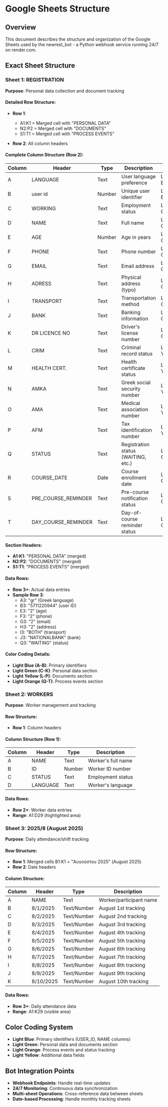 # Google Sheets Structure

## Overview
This document describes the structure and organization of the Google Sheets used by the newrest_bot - a Python webhook service running 24/7 on render.com.

## Exact Sheet Structure

### Sheet 1: REGISTRATION
**Purpose**: Personal data collection and document tracking

#### Detailed Row Structure:
- **Row 1**: 
  - A1:K1 = Merged cell with "PERSONAL DATA"
  - N2:P2 = Merged cell with "DOCUMENTS"
  - S1:T1 = Merged cell with "PROCESS EVENTS"

- **Row 2**: All column headers

#### Complete Column Structure (Row 2):
| Column | Header | Type | Description | Color |
|--------|--------|------|-------------|-------|
| A | LANGUAGE | Text | User language preference | Light Blue |
| B | user id | Number | Unique user identifier | Light Blue |
| C | WORKING | Text | Employment status | Light Green |
| D | NAME | Text | Full name | Light Green |
| E | AGE | Number | Age in years | Light Green |
| F | PHONE | Text | Phone number | Light Green |
| G | EMAIL | Text | Email address | Light Green |
| H | ADRESS | Text | Physical address (typo) | Light Green |
| I | TRANSPORT | Text | Transportation method | Light Green |
| J | BANK | Text | Banking information | Light Green |
| K | DR LICENCE NO | Text | Driver's license number | Light Green |
| L | CRIM | Text | Criminal record status | Light Yellow |
| M | HEALTH CERT. | Text | Health certificate status | Light Yellow |
| N | AMKA | Text | Greek social security number | Light Yellow |
| O | AMA | Text | Medical association number | Light Yellow |
| P | AFM | Text | Tax identification number | Light Yellow |
| Q | STATUS | Text | Registration status (WAITING, etc.) | Light Orange |
| R | COURSE_DATE | Date | Course enrollment date | Light Orange |
| S | PRE_COURSE_REMINDER | Text | Pre-course notification status | Light Orange |
| T | DAY_COURSE_REMINDER | Text | Day-of-course reminder status | Light Orange |

#### Section Headers:
- **A1:K1**: "PERSONAL DATA" (merged)
- **N2:P2**: "DOCUMENTS" (merged)
- **S1:T1**: "PROCESS EVENTS" (merged)

#### Data Rows:
- **Row 3+**: Actual data entries
- **Sample Row 3**: 
  - A3: "gr" (Greek language)
  - B3: "5711220944" (user ID)
  - E3: "2" (age)
  - F3: "2" (phone)
  - G3: "2" (email)
  - H3: "2" (address)
  - I3: "BOTH" (transport)
  - J3: "NATIONALBANK" (bank)
  - Q3: "WAITING" (status)

#### Color Coding Details:
- **Light Blue (A-B)**: Primary identifiers
- **Light Green (C-K)**: Personal data section
- **Light Yellow (L-P)**: Documents section
- **Light Orange (Q-T)**: Process events section

### Sheet 2: WORKERS
**Purpose**: Worker management and tracking

#### Row Structure:
- **Row 1**: Column headers

#### Column Structure (Row 1):
| Column | Header | Type | Description |
|--------|--------|------|-------------|
| A | NAME | Text | Worker's full name |
| B | ID | Number | Worker ID number |
| C | STATUS | Text | Employment status |
| D | LANGUAGE | Text | Worker's language |

#### Data Rows:
- **Row 2+**: Worker data entries
- **Range**: A1:D29 (highlighted area)

### Sheet 3: 2025/8 (August 2025)
**Purpose**: Daily attendance/shift tracking

#### Row Structure:
- **Row 1**: Merged cells B1:K1 = "Αυγούστου 2025" (August 2025)
- **Row 2**: Date headers

#### Column Structure:
| Column | Header | Type | Description |
|--------|--------|------|-------------|
| A | NAME | Text | Worker/participant name |
| B | 8/1/2025 | Text/Number | August 1st tracking |
| C | 8/2/2025 | Text/Number | August 2nd tracking |
| D | 8/3/2025 | Text/Number | August 3rd tracking |
| E | 8/4/2025 | Text/Number | August 4th tracking |
| F | 8/5/2025 | Text/Number | August 5th tracking |
| G | 8/6/2025 | Text/Number | August 6th tracking |
| H | 8/7/2025 | Text/Number | August 7th tracking |
| I | 8/8/2025 | Text/Number | August 8th tracking |
| J | 8/9/2025 | Text/Number | August 9th tracking |
| K | 8/10/2025 | Text/Number | August 10th tracking |

#### Data Rows:
- **Row 3+**: Daily attendance data
- **Range**: A1:K29 (visible area)

## Color Coding System
- **Light Blue**: Primary identifiers (USER_ID, NAME columns)
- **Light Green**: Personal data and documents section
- **Light Orange**: Process events and status tracking
- **Light Yellow**: Additional data fields

## Bot Integration Points
- **Webhook Endpoints**: Handle real-time updates
- **24/7 Monitoring**: Continuous data synchronization
- **Multi-sheet Operations**: Cross-reference data between sheets
- **Date-based Processing**: Handle monthly tracking sheets
